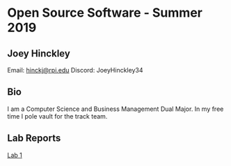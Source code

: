 # Open Source Software - Summer 2019
## Joey Hinckley
Email: hinckj@rpi.edu  Discord: JoeyHinckley34

## Bio
I am a Computer Science and Business Management Dual Major. 
In my free time I pole vault for the track team.

## Lab Reports
[Lab 1](labs/lab-01/report.md)
